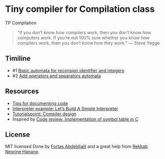 # Tiny compiler for Compilation class
TP Compilation

> “If you don’t know how compilers work, then you don’t know how computers work. If you’re not 100% sure whether you know how compilers work, then you don’t know how they work.” — Steve Yegge

## Timiline
* #1 [Basic automata for reconsign identifier and integers]()
* #2 [Add operators and separators automata]()

## Resources
* [Tips for documenting code](http://stackoverflow.com/questions/51667/best-tips-for-documenting-code-using-doxygen)
* [Interpreter example: Let’s Build A Simple Interpreter](https://ruslanspivak.com/lsbasi-part1/)
* [Tutorialspoint: Compiler design](https://www.tutorialspoint.com/compiler_design/index.htm)
* Inspired by [Code review: Implementation of symbol table in C](http://codereview.stackexchange.com/questions/101694/implementation-of-symbol-table-in-c)

## License

MIT licensed
Done by [Fortas Abdeldjalil](https://github.com/Fcmam5) and a great help from [Rekkab Nesrine Hanane](https://github.com/nesrinehanane).
